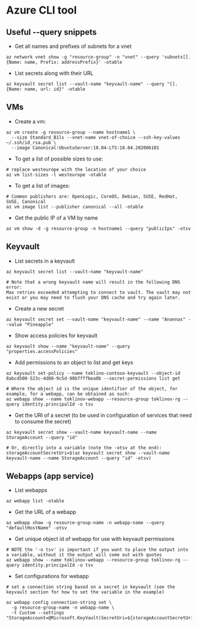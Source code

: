 # Azure CLI tool

## Useful --query snippets

* Get all names and prefixes of subnets for a vnet

```
az network vnet show -g "resource-group" -n "vnet" --query 'subnets[].{Name: name, Prefix: addressPrefix}' -otable
```

* List secrets along with their URL

```
az keyvault secret list --vault-name "keyvault-name" --query "[].{Name: name, url: id}" -otable
```

## VMs

* Create a vm:

```
az vm create -g resource-group --name hostname1 \
  --size Standard_B1ls --vnet-name vnet-of-choice --ssh-key-values ~/.ssh/id_rsa.pub \
  --image Canonical:UbuntuServer:18.04-LTS:18.04.202006101
```

* To get a list of possible sizes to use:

```
# replace westeurope with the location of your choice
az vm list-sizes -l westeurope -otable
```

* To get a list of images:

```
# Common publishers are: OpenLogic, CoreOS, Debian, SUSE, RedHat, SUSE, Canonical
az vm image list --publisher canonical --all -otable
```

* Get the public IP of a VM by name

```
az vm show -d -g resource-group -n hostname1 --query "publicIps" -otsv
```

## Keyvault

* List secrets in a keyvault

```
az keyvault secret list --vault-name "keyvault-name"

# Note that a wrong keyvault name will result in the following DNS error:
Max retries exceeded attempting to connect to vault. The vault may not exist or you may need to flush your DNS cache and try again later.
```

* Create a new secret

```
az keyvault secret set --vault-name "keyvault-name" --name "Anannas" --value "Pineapple"
```

* Show access policies for keyvault

```
az keyvault show --name "keyvault-name" --query "properties.accessPolicies"
```

* Add permissions to an object to list and get keys

```
az keyvault set-policy --name toklino-contoso-keyvault --object-id 8abcd500-523c-4d00-9c5d-90b7fffbea0b --secret-permissions list get

# Where the object id is the unique identifier of the object, for example, for a webapp, can be obtained as such:
az webapp show --name toklinov-webapp --resource-group toklinov-rg --query identity.principalId -o tsv
```

* Get the URI of a secret (to be used in configuration of services that need to consume the secret)

```
az keyvault secret show --vault-name keyvault-name --name StorageAccount --query "id"

# Or, directly into a variable (note the -otsv at the end):
storageAccountSecretUri=$(az keyvault secret show --vault-name keyvault-name --name StorageAccount --query "id" -otsv)
```

## Webapps (app service)


* List webapps

```
az webapp list -otable
```

* Get the URL of a webapp

```
az webapp show -g resource-group-name -n webapp-name --query "defaultHostName" -otsv
```

* Get unique object id of webapp for use with keyvault permissions

```
# NOTE the '-o tsv' is important if you want to place the output into a variable, without it the output will come out with quotes
az webapp show --name toklinov-webapp --resource-group toklinov-rg --query identity.principalId -o tsv
```

* Set configurations for webapp

```
# set a connection string based on a secret in keyvault (see the keyvault section for how to set the variable in the example)

az webapp config connection-string set \
  -g resource-group-name -n webapp-name \
  -t Custom --settings "StorageAccount=@Microsoft.KeyVault(SecretUri=${storageAccountSecretUri})"
```
